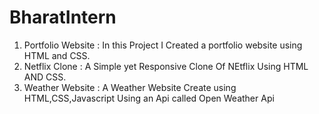 # BharatIntern
1. Portfolio Website :
In this Project I Created a portfolio website using HTML and
CSS.
2. Netflix Clone : A Simple yet Responsive Clone Of NEtflix Using HTML AND CSS.
3. Weather Website : A Weather Website Create using HTML,CSS,Javascript Using an Api called Open Weather Api 
